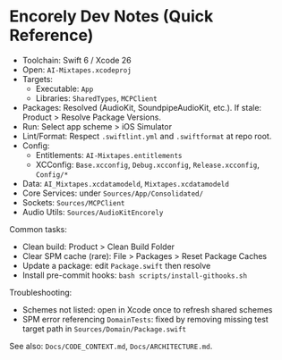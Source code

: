 # Encorely Dev Notes (Quick Reference)

- Toolchain: Swift 6 / Xcode 26
- Open: `AI-Mixtapes.xcodeproj`
- Targets:
  - Executable: `App`
  - Libraries: `SharedTypes`, `MCPClient`
- Packages: Resolved (AudioKit, SoundpipeAudioKit, etc.). If stale: Product > Resolve Package Versions.
- Run: Select app scheme > iOS Simulator
- Lint/Format: Respect `.swiftlint.yml` and `.swiftformat` at repo root.
- Config:
  - Entitlements: `AI-Mixtapes.entitlements`
  - XCConfig: `Base.xcconfig`, `Debug.xcconfig`, `Release.xcconfig`, `Config/*`
- Data: `AI_Mixtapes.xcdatamodeld`, `Mixtapes.xcdatamodeld`
- Core Services: under `Sources/App/Consolidated/`
- Sockets: `Sources/MCPClient`
- Audio Utils: `Sources/AudioKitEncorely`

Common tasks:
- Clean build: Product > Clean Build Folder
- Clear SPM cache (rare): File > Packages > Reset Package Caches
- Update a package: edit `Package.swift` then resolve
 - Install pre-commit hooks: `bash scripts/install-githooks.sh`

Troubleshooting:
- Schemes not listed: open in Xcode once to refresh shared schemes
- SPM error referencing `DomainTests`: fixed by removing missing test target path in `Sources/Domain/Package.swift`

See also: `Docs/CODE_CONTEXT.md`, `Docs/ARCHITECTURE.md`.
